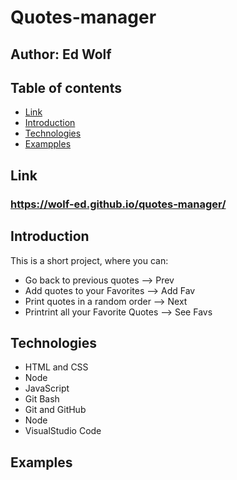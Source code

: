 # Quotes-manager

## Author:  Ed Wolf
## Table of contents
* [Link](#Link)
* [Introduction](#Introduction)
* [Technologies](#Technologies)
* [Exampples](#Examples)

## Link
### **https://wolf-ed.github.io/quotes-manager/**

## Introduction

This is a short project, where you can:
* Go back to previous quotes         --> Prev
* Add quotes to your Favorites       --> Add Fav
* Print quotes in a random order     --> Next
* Printrint all your Favorite Quotes --> See Favs

## Technologies

* HTML and CSS
* Node
* JavaScript
* Git Bash
* Git and GitHub
* Node
* VisualStudio Code

## Examples

